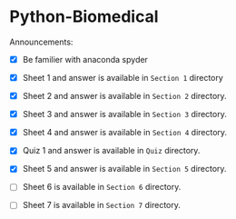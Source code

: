 # Python-Biomedical

Announcements:

- [x] Be familier with anaconda spyder

- [x] Sheet 1 and answer is available in `Section 1` directory

- [x] Sheet 2 and answer is available in `Section 2` directory.

- [x] Sheet 3 and answer is available in `Section 3` directory.

- [x] Sheet 4 and answer is available in `Section 4` directory.

- [x] Quiz 1 and answer is available in `Quiz` directory.

- [x] Sheet 5 and answer is available in `Section 5` directory.

- [ ] Sheet 6 is available in `Section 6` directory.

- [ ] Sheet 7 is available in `Section 7` directory.
